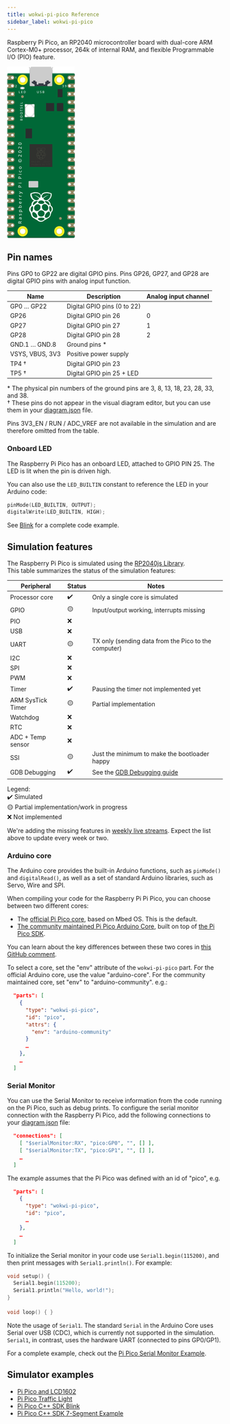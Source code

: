 ```yaml
---
title: wokwi-pi-pico Reference
sidebar_label: wokwi-pi-pico
---
```


Raspberry Pi Pico, an RP2040 microcontroller board with dual-core ARM Cortex-M0+ processor, 264k of internal RAM, and flexible
Programmable I/O (PIO) feature.

![Raspberry Pi Pico](wokwi-pi-pico.svg)

## Pin names

Pins GP0 to GP22 are digital GPIO pins. Pins GP26, GP27, and GP28 are digital GPIO pins with analog input function.

| Name            | Description                 | Analog input channel |
| --------------- | --------------------------- | -------------------- |
| GP0 … GP22      | Digital GPIO pins (0 to 22) |                      |
| GP26            | Digital GPIO pin 26         | 0                    |
| GP27            | Digital GPIO pin 27         | 1                    |
| GP28            | Digital GPIO pin 28         | 2                    |
| GND.1 … GND.8   | Ground pins \*              |                      |
| VSYS, VBUS, 3V3 | Positive power supply       |                      |
| TP4 †           | Digital GPIO pin 23         |                      |
| TP5 †           | Digital GPIO pin 25 + LED   |                      |

\* The physical pin numbers of the ground pins are 3, 8, 13, 18, 23, 28, 33, and 38.  
† These pins do not appear in the visual diagram editor, but you can use them in your [diagram.json](../diagram-format) file.

Pins 3V3_EN / RUN / ADC_VREF are not available in the simulation and are therefore omitted from the table.

### Onboard LED

The Raspberry Pi Pico has an onboard LED, attached to GPIO PIN 25. The LED is lit when the pin is driven high.

You can also use the `LED_BUILTIN` constant to reference the LED in your Arduino code:

```cpp
pinMode(LED_BUILTIN, OUTPUT);
digitalWrite(LED_BUILTIN, HIGH);
```

See [Blink](https://wokwi.com/arduino/projects/297755575592157709) for a complete code example.

## Simulation features

The Raspberry Pi Pico is simulated using the [RP2040js Library](https://github.com/wokwi/rp2040js).  
This table summarizes the status of the simulation features:

| Peripheral        | Status | Notes                                                |
| ----------------- | ------ | ---------------------------------------------------- |
| Processor core    | ✔️     | Only a single core is simulated                      |
| GPIO              | 🟡     | Input/output working, interrupts missing             |
| PIO               | ❌     |                                                      |
| USB               | ❌     |                                                      |
| UART              | 🟡     | TX only (sending data from the Pico to the computer) |
| I2C               | ❌     |                                                      |
| SPI               | ❌     |                                                      |
| PWM               | ❌     |                                                      |
| Timer             | ✔️     | Pausing the timer not implemented yet                |
| ARM SysTick Timer | 🟡     | Partial implementation                               |
| Watchdog          | ❌     |                                                      |
| RTC               | ❌     |                                                      |
| ADC + Temp sensor | ❌     |                                                      |
| SSI               | 🟡     | Just the minimum to make the bootloader happy        |
| GDB Debugging     | ✔️     | See the [GDB Debugging guide](../gdb-debugging)      |

Legend:  
✔️ Simulated  
🟡 Partial implementation/work in progress  
❌ Not implemented

We're adding the missing features in [weekly live streams](https://www.youtube.com/playlist?list=PLLomdjsHtJTxT-vdJHwa3z62dFXZnzYBm). Expect the list above to update every week or two.

### Arduino core

The Arduino core provides the built-in Arduino functions, such as `pinMode()` and `digitalRead()`, as well as a set of standard Arduino libraries, such as Servo, Wire and SPI.

When compiling your code for the Raspberry Pi Pi Pico, you can choose between two different cores:

- The [official Pi Pico core](https://github.com/arduino/ArduinoCore-mbed), based on Mbed OS. This is the default.
- [The community maintained Pi Pico Arduino Core](https://github.com/earlephilhower/arduino-pico), built on top of [the Pi Pico SDK](https://github.com/raspberrypi/pico-sdk).

You can learn about the key differences between these two cores in [this GitHub comment](https://github.com/earlephilhower/arduino-pico/issues/117#issuecomment-830356795).

To select a core, set the "env" attribute of the `wokwi-pi-pico` part. For the official Arduino core, use the value "arduino-core". For the community maintained core, set "env" to "arduino-community". e.g.:

```json
  "parts": [
    {
      "type": "wokwi-pi-pico",
      "id": "pico",
      "attrs": {
        "env": "arduino-community"
      }
      …
    },
    …
  ]
```

### Serial Monitor

You can use the Serial Monitor to receive information from the code running on the Pi Pico, such as debug prints. To configure the serial monitor connection with the Raspberry Pi Pico, add the following connections to your [diagram.json](../diagram-format#connections) file:

```json
  "connections": [
    [ "$serialMonitor:RX", "pico:GP0", "", [] ],
    [ "$serialMonitor:TX", "pico:GP1", "", [] ],
    …
  ]
```

The example assumes that the Pi Pico was defined with an id of "pico", e.g.

```json
  "parts": [
    {
      "type": "wokwi-pi-pico",
      "id": "pico",
      …
    },
    …
  ]
```

To initialize the Serial monitor in your code use `Serial1.begin(115200)`, and then print messages with `Serial1.println()`. For example:

```cpp
void setup() {
  Serial1.begin(115200);
  Serial1.println("Hello, world!");
}

void loop() { }
```

Note the usage of `Serial1`. The standard `Serial` in the Arduino Core uses Serial over USB (CDC), which is currently not supported in the simulation. `Serial1`, in contrast, uses the hardware UART (connected to pins GP0/GP1).

For a complete example, check out the [Pi Pico Serial Monitor Example](https://wokwi.com/arduino/projects/297755360074138125).

## Simulator examples

- [Pi Pico and LCD1602](https://wokwi.com/arduino/projects/297323005822894602)
- [Pi Pico Traffic Light](https://wokwi.com/arduino/projects/297322571959894536)
- [Pi Pico C++ SDK Blink](https://wokwi.com/arduino/projects/298013072042230285)
- [Pi Pico C++ SDK 7-Segment Example](https://wokwi.com/arduino/projects/298014884249993738)
